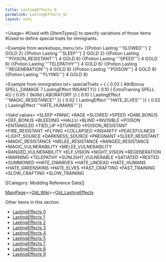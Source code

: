 ```yaml
---
title: LastingEffects 6
permalink: LastingEffects_6/
layout: wiki
---
```

=Usage=
#Used with [[ItemTypes]] to specify variations of those items
#Used to define special traits for immigrants.

=Example from workshops_menu.txt=
 {{Potion Lasting '''SLOWED'''}               2        GOLD 2}
 {{Potion Lasting '''SLEEP'''}                2        GOLD 2}
 {{Potion Lasting '''POISON_RESISTANT'''}     4        GOLD 6}
 {{Potion Lasting '''SPEED'''}                4        GOLD 6}
 {{Potion Lasting '''TELEPATHY'''}            4        GOLD 6}
 {{Potion Lasting '''REGENERATION'''}         4        GOLD 8}
 {{Potion Lasting '''POISON'''}               4        GOLD 8}
 {{Potion Lasting '''FLYING'''}               4        GOLD 8}

=Example from immigration.txt=
 specialTraits = {
 { 0.03 { AttrBonus SPELL_DAMAGE 7 LastingEffect INSANITY}}
 { 0.10 { ExtraTraining SPELL 4}}
 { 0.05 { SkillId LABORATORY }}
 { 0.10 { LastingEffect '''MAGIC_RESISTANCE''' }}
 { 0.02 { LastingEffect '''HATE_ELVES''' }}
 { 0.02 { LastingEffect '''HATE_HUMANS''' }}

=Valid values=
*SLEEP
*PANIC
*RAGE
*SLOWED
*SPEED
*DAM_BONUS
*DEF_BONUS
*BLEEDING
*HALLU
*BLIND
*INVISIBLE
*POISON
*ENTANGLED
*TIED_UP
*STUNNED
*POISON_RESISTANT
*FIRE_RESISTANT
*FLYING
*COLLAPSED
*INSANITY
*PEACEFULNESS
*LIGHT_SOURCE
*DARKNESS_SOURCE
*PREGNANT
*SLEEP_RESISTANT
*MAGIC_RESISTANCE
*MELEE_RESISTANCE
*RANGED_RESISTANCE
*MAGIC_VULNERABILITY
*MELEE_VULNERABILITY
*RANGED_VULNERABILITY
*ELF_VISION
*NIGHT_VISION
*REGENERATION
*WARNING
*TELEPATHY
*SUNLIGHT_VULNERABLE
*SATIATED
*RESTED
*SUMMONED
*HATE_DWARVES
*HATE_UNDEAD
*HATE_HUMANS
*HATE_GREENSKINS
*HATE_ELVES
*FAST_CRAFTING
*FAST_TRAINING
*SLOW_CRAFTING
*SLOW_TRAINING

[[Category: Modding Reference Data]]

[MainPage](/keeperrl_wiki/ "wikilink")>>[Old_Wiki](/keeperrl_wiki/Old_Wiki "wikilink")>>[Old_LastingEffects](/keeperrl_wiki/Old_LastingEffects "wikilink")

Other items in this section
-    [LastingEffects 0](/keeperrl_wiki/LastingEffects_0 "wikilink")
-    [LastingEffects 1](/keeperrl_wiki/LastingEffects_1 "wikilink")
-    [LastingEffects 2](/keeperrl_wiki/LastingEffects_2 "wikilink")
-    [LastingEffects 3](/keeperrl_wiki/LastingEffects_3 "wikilink")
-    [LastingEffects 4](/keeperrl_wiki/LastingEffects_4 "wikilink")
-    [LastingEffects 5](/keeperrl_wiki/LastingEffects_5 "wikilink")
-    [LastingEffects 7](/keeperrl_wiki/LastingEffects_7 "wikilink")
-    [LastingEffects 8](/keeperrl_wiki/LastingEffects_8 "wikilink")
-    [LastingEffects 9](/keeperrl_wiki/LastingEffects_9 "wikilink")
